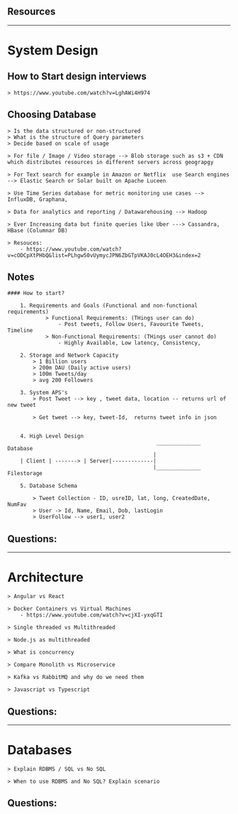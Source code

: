 
## Resources

----------------------------------------------------------------------------------------------------------------------------------------------------------------------------
# System Design


## How to Start design interviews

    > https://www.youtube.com/watch?v=LghAWi4H974


## Choosing Database

    > Is the data structured or non-structured
    > What is the structure of Query parameters
    > Decide based on scale of usage    

    > For file / Image / Video storage --> Blob storage such as s3 + CDN which distributes resources in different servers across geograpgy

    > For Text search for example in Amazon or Netflix  use Search engines --> Elastic Search or Solar built on Apache Luceen

    > Use Time Series database for metric monitoring use cases --> InfluxDB, Graphana, 

    > Data for analytics and reporting / Datawarehousing --> Hadoop

    > Ever Increasing data but finite queries like Uber ---> Cassandra, HBase (Columnar DB)

    > Resouces:
        - https://www.youtube.com/watch?v=cODCpXtPHbQ&list=PLhgw50vUymycJPN6ZbGTpVKAJ0cL4OEH3&index=2


## Notes

    #### How to start?

        1. Requirements and Goals (Functional and non-functional requirements)
                > Functional Requirements: (THings user can do)
                    - Post tweets, Follow Users, Favourite Tweets, Timeline
                > Non-Functional Requirements: (THings user cannot do)
                    - Highly Available, Low latency, Consistency, 

        2. Storage and Network Capacity
            > 1 Billion users
            > 200m DAU (Daily active users)
            > 100m Tweets/day
            > avg 200 Followers

        3. System APS's
            > Post Tweet --> key , tweet data, location -- returns url of new tweet

            > Get tweet --> key, tweet-Id,  returns tweet info in json


        4. High Level Design
                                                   ______________  Database 
                                                  |
        | Client | -------> | Server|-------------|
                                                  |______________  Filestorage

        5. Database Schema 

            > Tweet Collection - ID, usreID, lat, long, CreatedDate, NumFav
            > User -> Id, Name, Email, Dob, lastLogin
            > UserFollow --> user1, user2

##  Questions:

----------------------------------------------------------------------------------------------------------------------------------------------------------------------------

#  Architecture

    > Angular vs React

    > Docker Containers vs Virtual Machines
        - https://www.youtube.com/watch?v=cjXI-yxqGTI

    > Single threaded vs Multithreaded

    > Node.js as multithreaded

    > What is concurrency

    > Compare Monolith vs Microservice

    > Kafka vs RabbitMQ and why do we need them

    > Javascript vs Typescript


## Questions:

----------------------------------------------------------------------------------------------------------------------------------------------------------------------------

# Databases

    > Explain RDBMS / SQL vs No SQL

    > When to use RDBMS and No SQL? Explain scenario

## Questions: